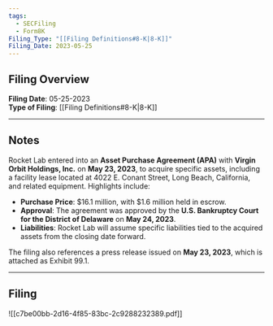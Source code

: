 ```yaml
---
tags:
  - SECFiling
  - Form8K
Filing_Type: "[[Filing Definitions#8-K|8-K]]"
Filing_Date: 2023-05-25  
---
```

## Filing Overview

**Filing Date**: 05-25-2023  
**Type of Filing**: [[Filing Definitions#8-K|8-K]]  

---
## Notes

Rocket Lab entered into an **Asset Purchase Agreement (APA)** with **Virgin Orbit Holdings, Inc.** on **May 23, 2023**, to acquire specific assets, including a facility lease located at 4022 E. Conant Street, Long Beach, California, and related equipment. Highlights include:

- **Purchase Price**: $16.1 million, with $1.6 million held in escrow.  
- **Approval**: The agreement was approved by the **U.S. Bankruptcy Court for the District of Delaware** on **May 24, 2023**.  
- **Liabilities**: Rocket Lab will assume specific liabilities tied to the acquired assets from the closing date forward.

The filing also references a press release issued on **May 23, 2023**, which is attached as Exhibit 99.1.

---
## Filing

![[c7be00bb-2d16-4f85-83bc-2c9288232389.pdf]]
